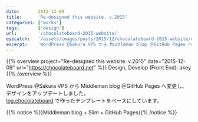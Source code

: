 ```yaml
---
date:       2015-12-09
title:      'Re-designed this website. v.2015'
categories: ['works']
tags:       ['design']
url:        '/chocolateboard-2015-website/'
eyecatch:   '/assets/images/posts/2015/12/chocolateboard-2015-website/eyecatch.png'
excerpt:    'WordPress @Sakura VPS から Middleman blog ＠GitHub Pages へ変更し、デザインをアップデートしました。'
---
```


{{% overview project="Re-designed this website. v.2015" date="2015-12-09" url="https://chocolateboard.net" %}}
Design, Develop (Front End): akey
{{% /overview %}}

WordPress @Sakura VPS から Middleman blog ＠GitHub Pages へ変更し、デザインをアップデートしました。  
[log.chocolateboard](https://log.chocolateboard.net) で作ったテンプレートをベースにしています。

{{% notice %}}Middleman blog + Slim + GitHub Pages{{% /notice %}}
